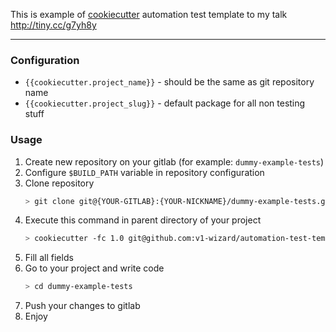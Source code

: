 This is example of [cookiecutter](https://github.com/audreyr/cookiecutter) automation test template to my talk http://tiny.cc/g7yh8y 
___
### Configuration
* `{{cookiecutter.project_name}}` - should be the same as git repository name
* `{{cookiecutter.project_slug}}` - default package for all non testing stuff
### Usage
1. Create new repository on your gitlab (for example: `dummy-example-tests`)
2. Configure `$BUILD_PATH` variable in repository configuration
3. Clone repository
    ```bash
    > git clone git@{YOUR-GITLAB}:{YOUR-NICKNAME}/dummy-example-tests.git
    ```
4. Execute this command in parent directory of your project
    ``` bash
    > cookiecutter -fc 1.0 git@github.com:v1-wizard/automation-test-template.git
    ```
5. Fill all fields
6. Go to your project and write code
    ``` bash
    > cd dummy-example-tests
    ```
7. Push your changes to gitlab  
6. Enjoy
 